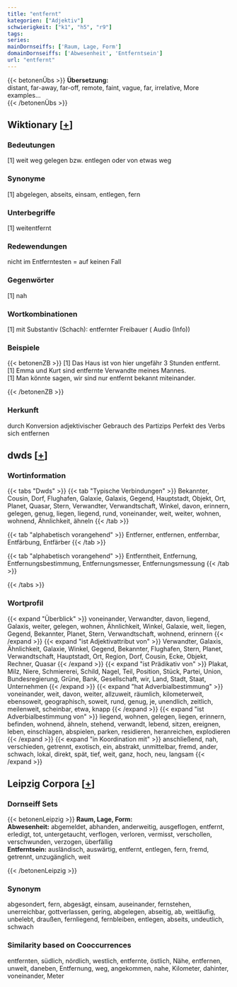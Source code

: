 ```yaml
---
title: "entfernt"
kategorien: ["Adjektiv"]
schwierigkeit: ["k1", "h5", "r9"]
tags:
series:
mainDornseiffs: ['Raum, Lage, Form']
domainDornseiffs: ['Abwesenheit', 'Entferntsein']
url: "entfernt"
---
```


{{< betonenÜbs >}}
**Übersetzung:**  
distant, far-away, far-off, remote, faint, vague, far, irrelative, More examples...  
{{< /betonenÜbs >}}

## Wiktionary [[+](https://de.wiktionary.org/wiki/entfernt)]

### Bedeutungen
[1] weit weg gelegen bzw. entlegen oder von etwas weg  

### Synonyme
[1] abgelegen, abseits, einsam, entlegen, fern  

### Unterbegriffe
[1] weitentfernt  

### Redewendungen
nicht im Entferntesten = auf keinen Fall  

### Gegenwörter
[1] nah  

### Wortkombinationen
[1] mit Substantiv (Schach): entfernter Freibauer ( Audio (Info))  

### Beispiele
{{< betonenZB >}}
[1] Das Haus ist von hier ungefähr 3 Stunden entfernt.  
[1] Emma und Kurt sind entfernte Verwandte meines Mannes.  
[1] Man könnte sagen, wir sind nur entfernt bekannt miteinander.  

{{< /betonenZB >}}
### Herkunft
durch Konversion adjektivischer Gebrauch des Partizips Perfekt des Verbs sich entfernen  



## dwds [[+](https://www.dwds.de/wb/entfernt)]

### Wortinformation
{{< tabs "Dwds" >}}
{{< tab "Typische Verbindungen" >}}
Bekannter, Cousin, Dorf, Flughafen, Galaxie, Galaxis, Gegend, Hauptstadt, Objekt, Ort, Planet, Quasar, Stern, Verwandter, Verwandtschaft, Winkel, davon, erinnern, gelegen, genug, liegen, liegend, rund, voneinander, weit, weiter, wohnen, wohnend, Ähnlichkeit, ähneln
{{< /tab >}}

{{< tab "alphabetisch vorangehend" >}}
Entferner, entfernen, entfernbar, Entfärbung, Entfärber
{{< /tab >}}

{{< tab "alphabetisch vorangehend" >}}
Entferntheit, Entfernung, Entfernungsbestimmung, Entfernungsmesser, Entfernungsmessung
{{< /tab >}}

{{< /tabs >}}

### Wortprofil
{{< expand "Überblick" >}} voneinander, Verwandter, davon, liegend, Galaxis, weiter, gelegen, wohnen, Ähnlichkeit, Winkel, Galaxie, weit, liegen, Gegend, Bekannter, Planet, Stern, Verwandtschaft, wohnend, erinnern {{< /expand >}}
{{< expand "ist Adjektivattribut von" >}} Verwandter, Galaxis, Ähnlichkeit, Galaxie, Winkel, Gegend, Bekannter, Flughafen, Stern, Planet, Verwandtschaft, Hauptstadt, Ort, Region, Dorf, Cousin, Ecke, Objekt, Rechner, Quasar {{< /expand >}}
{{< expand "ist Prädikativ von" >}} Plakat, Milz, Niere, Schmiererei, Schild, Nagel, Teil, Position, Stück, Partei, Union, Bundesregierung, Grüne, Bank, Gesellschaft, wir, Land, Stadt, Staat, Unternehmen {{< /expand >}}
{{< expand "hat Adverbialbestimmung" >}} voneinander, weit, davon, weiter, allzuweit, räumlich, kilometerweit, ebensoweit, geographisch, soweit, rund, genug, je, unendlich, zeitlich, meilenweit, scheinbar, etwa, knapp {{< /expand >}}
{{< expand "ist Adverbialbestimmung von" >}} liegend, wohnen, gelegen, liegen, erinnern, befinden, wohnend, ähneln, stehend, verwandt, lebend, sitzen, ereignen, leben, einschlagen, abspielen, parken, residieren, heranreichen, explodieren {{< /expand >}}
{{< expand "in Koordination mit" >}} anschließend, nah, verschieden, getrennt, exotisch, ein, abstrakt, unmittelbar, fremd, ander, schwach, lokal, direkt, spät, tief, weit, ganz, hoch, neu, langsam {{< /expand >}}

## Leipzig Corpora [[+](https://corpora.uni-leipzig.de/en/res?word=entfernt&corpusId=deu_newscrawl-public_2018)]

### Dornseiff Sets
{{< betonenLeipzig >}}
**Raum, Lage, Form:**  
**Abwesenheit:** abgemeldet, abhanden, anderweitig, ausgeflogen, entfernt, erledigt, tot, untergetaucht, verflogen, verloren, vermisst, verschollen, verschwunden, verzogen, überfällig  
**Entferntsein:** ausländisch, auswärtig, entfernt, entlegen, fern, fremd, getrennt, unzugänglich, weit  

{{< /betonenLeipzig >}}

### Synonym
abgesondert, fern, abgesägt, einsam, auseinander, fernstehen, unerreichbar, gottverlassen, gering, abgelegen, abseitig, ab, weitläufig, unbelebt, draußen, fernliegend, fernbleiben, entlegen, abseits, undeutlich, schwach


### Similarity based on Cooccurrences
entfernten, südlich, nördlich, westlich, entfernte, östlich, Nähe, entfernen, unweit, daneben, Entfernung, weg, angekommen, nahe, Kilometer, dahinter, voneinander, Meter

